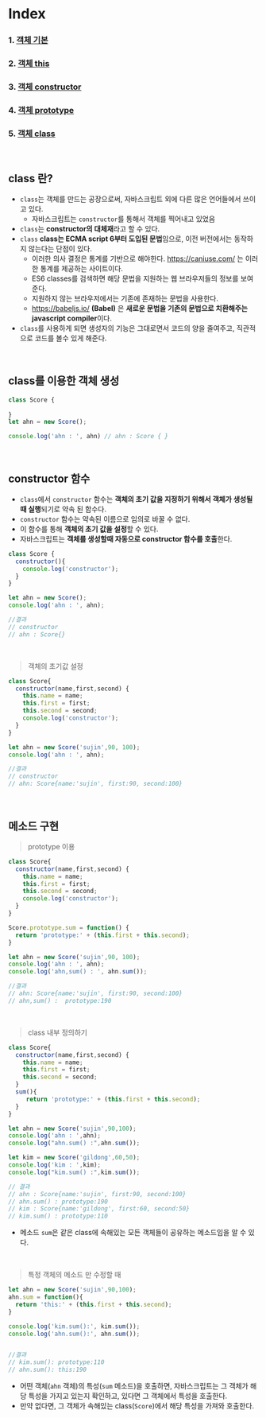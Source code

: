 # Index
### 1. [객체 기본](./객체.md)
### 2. [객체 this](./객체_this.md)
### 3. [객체 constructor](./객체_constructor.md)
### 4. [객체 prototype](./객체_prototype.md)
### 5. [객체 class](./객체_class.md)

<br>

## class 란?
- ```class```는 객체를 만드는 공장으로써, 자바스크립트 외에 다른 많은 언어들에서 쓰이고 있다.
  - 자바스크립트는 ```constructor```를 통해서 객체를 찍어내고 있었음
- ```class```는 **constructor의 대체재**라고 할 수 있다. 
- ```class``` **class는 ECMA script 6부터 도입된 문법**임으로, 이전 버전에서는 동작하지 않는다는 단점이 있다.
  - 이러한 의사 결정은 통계를 기반으로 해야한다. https://caniuse.com/ 는 이러한 통계를 제공하는 사이트이다.
  - ES6 classes를 검색하면 해당 문법을 지원하는 웹 브라우저들의 정보를 보여준다.
  - 지원하지 않는 브라우저에서는 기존에 존재하는 문법을 사용한다.
  - https://babeljs.io/ **(Babel)** 은 **새로운 문법을 기존의 문법으로 치환해주는 javascript compiler**이다.
- ```class```를 사용하게 되면 생성자의 기능은 그대로면서 코드의 양을 줄여주고, 직관적으로 코드를 볼수 있게 해준다.

<br>

## class를 이용한 객체 생성
```javascript
class Score {
 
}
let ahn = new Score();

console.log('ahn : ', ahn) // ahn : Score { }

```

<br>

## constructor 함수
-  ```class```에서 ```constructor``` 함수는 **객체의 초기 값을 지정하기 위해서 객체가 생성될 때 실행**되기로 약속 된 함수다.
-  ```constructor``` 함수는 약속된 이름으로 임의로 바꿀 수 없다.
-  이 함수를 통해 **객체의 초기 값을 설정**할 수 있다.
-  자바스크립트는 **객체를 생성할때 자동으로  constructor 함수를 호출**한다.


```javascript
class Score {
  constructor(){
    console.log('constructor');
  }
}

let ahn = new Score();
console.log('ahn : ', ahn);

//결과
// constructor
// ahn : Score{}

```
<br>

> 객체의 초기값 설정
```javascript
class Score{
  constructor(name,first,second) {
    this.name = name;
    this.first = first;
    this.second = second;
    console.log('constructor');
  }
}

let ahn = new Score('sujin',90, 100);
console.log('ahn : ', ahn);

//결과
// constructor
// ahn: Score{name:'sujin', first:90, second:100}

```

<br> 

## 메소드 구현
> prototype 이용
```javascript
class Score{
  constructor(name,first,second) {
    this.name = name;
    this.first = first;
    this.second = second;
    console.log('constructor');
  }
}

Score.prototype.sum = function() {
  return 'prototype:' + (this.first + this.second);
}

let ahn = new Score('sujin',90, 100);
console.log('ahn : ', ahn);
console.log('ahn,sum() : ', ahn.sum());

//결과
// ahn: Score{name:'sujin', first:90, second:100}
// ahn,sum() :  prototype:190

```

<br>

> class 내부 정의하기
```javascript
class Score{
  constructor(name,first,second) {
    this.name = name;
    this.first = first;
    this.second = second;
  }
  sum(){
     return 'prototype:' + (this.first + this.second);
  }
}

let ahn = new Score('sujin',90,100);
console.log('ahn : ',ahn);
console.log("ahn.sum() :",ahn.sum());

let kim = new Score('gildong',60,50);
console.log('kim : ',kim);
console.log("kim.sum() :",kim.sum());

// 결과
// ahn : Score{name:'sujin', first:90, second:100}
// ahn.sum() : prototype:190
// kim : Score{name:'gildong', first:60, second:50}
// kim.sum() : prototype:110

```
- 메소드 ```sum```은 같은 class에 속해있는 모든 객체들이 공유하는 메소드임을 알 수 있다.

<br>

> 특정 객체의 메소드 만 수정할 때
```javascript
let ahn = new Score('sujin',90,100);
ahn.sum = function(){
  return 'this:' + (this.first + this.second);
}

console.log('kim.sum():', kim.sum());
console.log('ahn.sum():', ahn.sum());


//결과
// kim.sum(): prototype:110
// ahn.sum(): this:190

```
- 어떤 객체(```ahn``` 객체)의 특성(```sum``` 메소드)을 호출하면, 자바스크립트는 그 객체가 해당 특성을 가지고 있는지 확인하고, 있다면 그 객체에서 특성을 호출한다.
- 만약 없다면, 그 객체가 속해있는 class(```Score```)에서 해당 특성을 가져와 호출한다.










